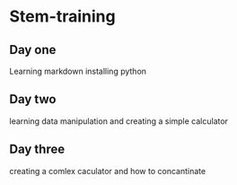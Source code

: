 # Stem-training
## Day one
Learning markdown
installing python
## Day two
learning data manipulation
and creating a simple calculator
## Day three
creating a comlex caculator
and how  to concantinate
